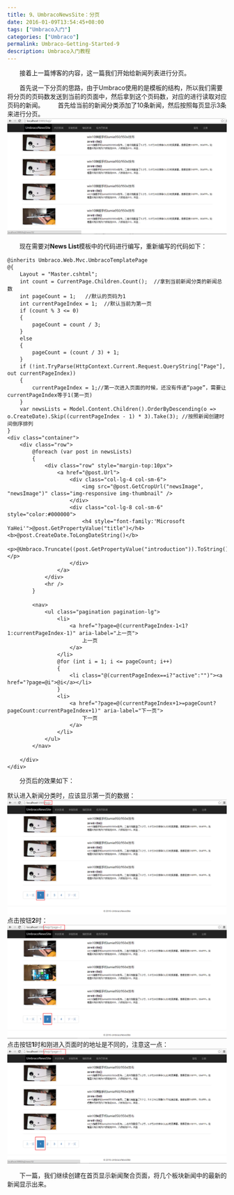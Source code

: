 ```yaml
---
title: 9、UmbracoNewsSite：分页
date: 2016-01-09T13:54:45+08:00
tags: ["Umbraco入门"]
categories: ["Umbraco"]
permalink: Umbraco-Getting-Started-9
description: Umbraco入门教程
---
```

　　接着上一篇博客的内容，这一篇我们开始给新闻列表进行分页。

　　首先说一下分页的思路，由于Umbraco使用的是模板的结构，所以我们需要将分页的页码数发送到当前的页面中，然后拿到这个页码数，对应的进行读取对应页码的新闻。
　　首先给当前的新闻分类添加了10条新闻，然后按照每页显示3条来进行分页。<!--more-->
![](/image/umbraco/backoffice54.png)

　　现在需要对**News List**模板中的代码进行编写，重新编写的代码如下：
```
@inherits Umbraco.Web.Mvc.UmbracoTemplatePage
@{
    Layout = "Master.cshtml";
    int count = CurrentPage.Children.Count();  //拿到当前新闻分类的新闻总数
    int pageCount = 1;   //默认的页码为1
    int currentPageIndex = 1;  //默认当前为第一页
    if (count % 3 <= 0)
    {
        pageCount = count / 3;
    }
    else
    {
        pageCount = (count / 3) + 1;
    }
    if (!int.TryParse(HttpContext.Current.Request.QueryString["Page"], out currentPageIndex))
    {
        currentPageIndex = 1;//第一次进入页面的时候，还没有传递“page”，需要让currentPageIndex等于1(第一页)
    }
    var newsLists = Model.Content.Children().OrderByDescending(o => o.CreateDate).Skip((currentPageIndex - 1) * 3).Take(3); //按照新闻创建时间倒序排列
}
<div class="container">
    <div class="row">
        @foreach (var post in newsLists)
        {
            <div class="row" style="margin-top:10px">
                <a href="@post.Url">
                    <div class="col-lg-4 col-sm-6">
                        <img src="@post.GetCropUrl("newsImage", "newsImage")" class="img-responsive img-thumbnail" />
                    </div>
                    <div class="col-lg-8 col-sm-6" style="color:#000000">
                        <h4 style="font-family:'Microsoft YaHei'">@post.GetPropertyValue("title")</h4><b>@post.CreateDate.ToLongDateString()</b>
                        <p>@Umbraco.Truncate((post.GetPropertyValue("introduction")).ToString(),100,true)</p>
                    </div>
                </a>
            </div>
            <hr />
        }

        <nav>
            <ul class="pagination pagination-lg">
                <li>
                    <a href="?page=@(currentPageIndex-1<1?1:currentPageIndex-1)" aria-label="上一页">
                        上一页
                    </a>
                </li>
                @for (int i = 1; i <= pageCount; i++)
                {
                    <li class="@(currentPageIndex==i?"active":"")"><a href="?page=@i">@i</a></li>
                }
                <li>
                    <a href="?page=@(currentPageIndex+1>=pageCount?pageCount:currentPageIndex+1)" aria-label="下一页">
                        下一页
                    </a>
                </li>
            </ul>
        </nav>

    </div>
</div>

```

　　分页后的效果如下：

默认进入新闻分类时，应该显示第一页的数据：
![](/image/umbraco/backoffice55.png)
点击按钮**2**时：
![](/image/umbraco/backoffice56.png)
点击按钮**1**时和刚进入页面时的地址是不同的，注意这一点：
![](/image/umbraco/backoffice57.png)

　　下一篇，我们继续创建在首页显示新闻聚合页面，将几个板块新闻中的最新的新闻显示出来。
